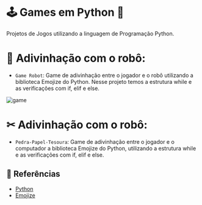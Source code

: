 # 🕹 Games em Python 🐍
Projetos de Jogos utilizando a linguagem de Programação Python.

# 🤖 Adivinhação com o robô:

- `Game Robot`: Game de adivinhação entre o jogador e o robô utilizando a biblioteca Emojize do Python. Nesse projeto temos a estrutura while e as verificações com if, elif e else.

![game](https://github.com/fernandamelreis/python_games/assets/114718084/c3d5791e-cfd4-4cb1-9331-c629263d469c)

# ✂ Adivinhação com o robô:
- `Pedra-Papel-Tesoura`: Game de adivinhação entre o jogador e o computador a biblioteca Emojize do Python, utilizando a estrutura while e as verificações com if, elif e else.


## 📖 Referências
- [Python](https://www.python.org/)
- [Emojize](https://pypi.org/project/emoji/)
